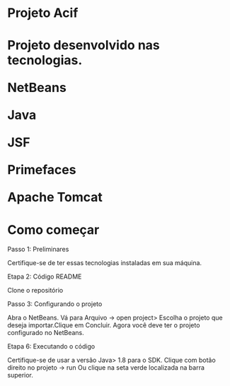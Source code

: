 <h1><b>Projeto Acif</b><h1>

<p>Projeto desenvolvido nas tecnologias.</p>
NetBeans

Java

JSF

Primefaces

Apache Tomcat

<h1><b>Como começar</b></h1>

Passo 1: Preliminares

Certifique-se de ter essas tecnologias instaladas em sua máquina.

Etapa 2: Código README

Clone o repositório

Passo 3: Configurando o projeto

Abra o NetBeans. Vá para Arquivo -> open project> Escolha o projeto que deseja importar.Clique em Concluir. Agora você deve ter o projeto configurado no NetBeans.

Etapa 6: Executando o código

Certifique-se de usar a versão Java> 1.8 para o SDK. 
Clique com botão direito no projeto -> run
Ou clique na seta verde localizada na barra superior.






